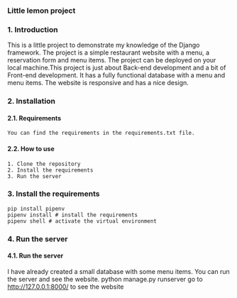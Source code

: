 ### Little lemon project
### 1. Introduction
This is a little project to demonstrate my knowledge of the Django framework. The project is a simple restaurant website with a menu, a reservation form and menu items. The project can be deployed on your local machine.This project is just about Back-end development and a bit of Front-end development. It has a fully functional database with a menu and menu items. The website is responsive and has a nice design.

### 2. Installation
#### 2.1. Requirements
    You can find the requirements in the requirements.txt file.
#### 2.2. How to use
	1. Clone the repository
	2. Install the requirements
	3. Run the server

### 3. Install the requirements
	pip install pipenv
	pipenv install # install the requirements
	pipenv shell # activate the virtual environment



### 4. Run the server
#### 4.1. Run the server
I have already created a small database with some menu items. You can run the server and see the website. 
	python manage.py runserver
	go to http://127.0.0.1:8000/ to see the website
	